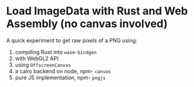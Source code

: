 # Load ImageData with Rust and Web Assembly (no canvas involved)

A quick experiment to get raw pixels of a PNG using:

1. compiling Rust into `wasm-bindgen`  
1. with WebGL2 API
1. using `OffscreenCanvas`
1. a cairo backend on node, npm- `canvas`
1. pure JS implementation, npm- `pngjs`



